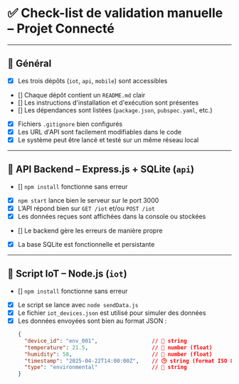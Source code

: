 # ✅ Check-list de validation manuelle – Projet Connecté

---

## 📁 Général
- [x] Les trois dépôts (`iot`, `api`, `mobile`) sont accessibles
- [] Chaque dépôt contient un `README.md` clair
- [] Les instructions d'installation et d'exécution sont présentes
- [] Les dépendances sont listées (`package.json`, `pubspec.yaml`, etc.)
- [x] Fichiers `.gitignore` bien configurés
- [x] Les URL d'API sont facilement modifiables dans le code
- [x] Le système peut être lancé et testé sur un même réseau local

---

## 🔧 API Backend – Express.js + SQLite (`api`)
- [] `npm install` fonctionne sans erreur
- [x] `npm start` lance bien le serveur sur le port 3000
- [x] L’API répond bien sur `GET /iot` et/ou `POST /iot`
- [x] Les données reçues sont affichées dans la console ou stockées
- [] Le backend gère les erreurs de manière propre
- [x] La base SQLite est fonctionnelle et persistante

---

## 📡 Script IoT – Node.js (`iot`)
- [] `npm install` fonctionne sans erreur
- [x] Le script se lance avec `node sendData.js`
- [x] Le fichier `iot_devices.json` est utilisé pour simuler des données
- [x] Les données envoyées sont bien au format JSON :
  ```json
  {
    "device_id": "env_001",                 // 🔢 string
    "temperature": 21.5,                    // 🔢 number (float)
    "humidity": 58,                         // 🔢 number (float)
    "timestamp": "2025-04-22T14:00:00Z",    // 🕒 string (format ISO 8601 / datetime)
    "type": "environmental"                 // 🔢 string
  }

